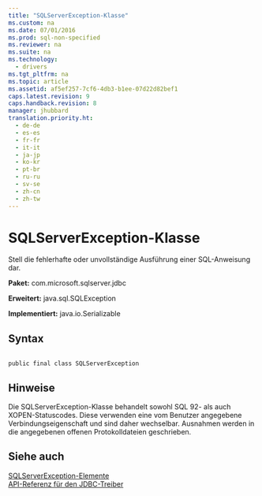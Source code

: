 ```yaml
---
title: "SQLServerException-Klasse"
ms.custom: na
ms.date: 07/01/2016
ms.prod: sql-non-specified
ms.reviewer: na
ms.suite: na
ms.technology: 
  - drivers
ms.tgt_pltfrm: na
ms.topic: article
ms.assetid: af5ef257-7cf6-4db3-b1ee-07d22d82bef1
caps.latest.revision: 9
caps.handback.revision: 8
manager: jhubbard
translation.priority.ht: 
  - de-de
  - es-es
  - fr-fr
  - it-it
  - ja-jp
  - ko-kr
  - pt-br
  - ru-ru
  - sv-se
  - zh-cn
  - zh-tw
---
```

# SQLServerException-Klasse
  Stell die fehlerhafte oder unvollständige Ausführung einer SQL\-Anweisung dar.  
  
 **Paket:** com.microsoft.sqlserver.jdbc  
  
 **Erweitert:** java.sql.SQLException  
  
 **Implementiert:** java.io.Serializable  
  
## Syntax  
  
```  
  
public final class SQLServerException  
```  
  
## Hinweise  
 Die SQLServerException\-Klasse behandelt sowohl SQL 92\- als auch XOPEN\-Statuscodes. Diese verwenden eine vom Benutzer angegebene Verbindungseigenschaft und sind daher wechselbar. Ausnahmen werden in die angegebenen offenen Protokolldateien geschrieben.  
  
## Siehe auch  
 [SQLServerException-Elemente](../content/SQLServerException-Members.md)   
 [API-Referenz für den JDBC-Treiber](../content/JDBC-Driver-API-Reference.md)  
  
  